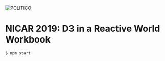 ![POLITICO](https://politico.com/interactives/cdn/images/badge.svg)

# NICAR 2019: D3 in a Reactive World Workbook

```
$ npm start
```
